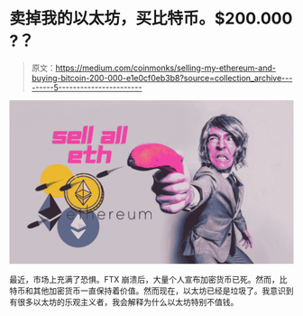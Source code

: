 # 卖掉我的以太坊，买比特币。$200.000 ?？

> 原文：<https://medium.com/coinmonks/selling-my-ethereum-and-buying-bitcoin-200-000-e1e0cf0eb3b8?source=collection_archive---------5----------------------->

![](img/cac3a9768abeac46f5e9725cdcb92f96.png)

最近，市场上充满了恐惧。FTX 崩溃后，大量个人宣布加密货币已死。然而，比特币和其他加密货币一直保持着价值。然而现在，以太坊已经是垃圾了。我意识到有很多以太坊的乐观主义者，我会解释为什么以太坊特别不值钱。